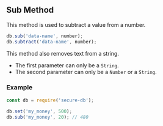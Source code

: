 ## Sub Method

This method is used to subtract a value from a number.

```javascript
db.sub('data-name', number);
db.subtract('data-name', number);
```

This method also removes text from a string.
* The first parameter can only be a `String`.
* The second parameter can only be a `Number` or a `String`.

### Example

```javascript
const db = require('secure-db');

db.set('my_money', 500);
db.sub('my_money', 20); // 480
```

